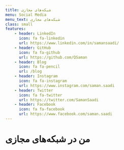 ```yaml
---
title: شبکه‌های مجازی
menu: Social Media
menu_text: شبکه‌های مجازی
class: small
features:
    - header: LinkedIn
      icon: fa fa-linkedin
      url: https://www.linkedin.com/in/samansaadi/
    - header: GitHub
      icon: fa fa-github
      url: https://github.com/QSaman
    - header: Blog
      icon: fa fa-pencil
      url: /blog
    - header: Instagram
      icon: fa fa-instagram
      url: https://www.instagram.com/saman.saadi
    - header: Twitter
      icon: fa fa-twitter
      url: https://twitter.com/SamanSaadi
    - header: Facebook
      icon: fa fa-facebook
      url: https://www.facebook.com/saman.saadi
---
```


# من در شبکه‌های مجازی
